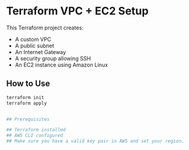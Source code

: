 # Terraform VPC + EC2 Setup

This Terraform project creates:

- A custom VPC
- A public subnet
- An Internet Gateway
- A security group allowing SSH
- An EC2 instance using Amazon Linux

## How to Use

```bash
terraform init
terraform apply


## Prerequisites

## Terraform installed
## AWS CLI configured
## Make sure you have a valid key pair in AWS and set your region.

